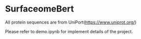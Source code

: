# SurfaceomeBert


All protein sequences are from UniPort(https://www.uniprot.org/)

Please refer to demo.ipynb for implement details of the project.
